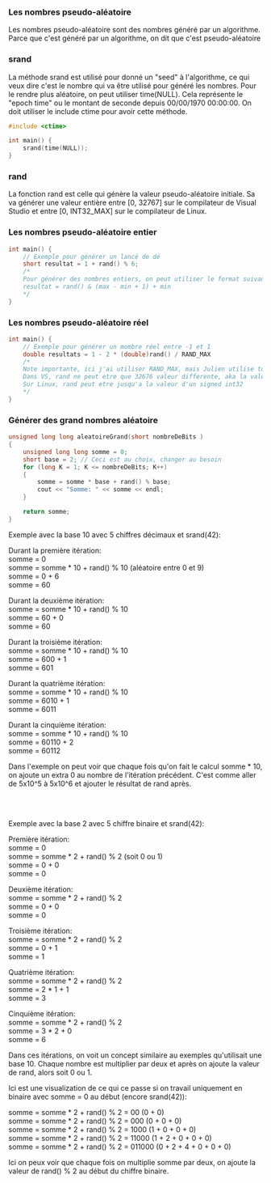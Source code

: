 ### Les nombres pseudo-aléatoire
Les nombres pseudo-aléatoire sont des nombres généré par un algorithme. Parce que c'est généré par un algorithme, on dit que c'est pseudo-aléatoire

### srand
La méthode srand est utilisé pour donné un "seed" à l'algorithme, ce qui veux dire c'est le nombre qui va être utilisé pour généré les nombres. Pour le rendre plus aléatoire, on peut utiliser time(NULL). Cela représente le "epoch time" ou le montant de seconde depuis 00/00/1970 00:00:00. On doit utiliser le include ctime pour avoir cette méthode.

```cpp
#include <ctime>

int main() {
    srand(time(NULL));
}
```

### rand
La fonction rand est celle qui génère la valeur pseudo-aléatoire initiale. Sa va générer une valeur entière entre [0, 32767] sur le compilateur de Visual Studio et entre [0, INT32_MAX] sur le compilateur de Linux.

### Les nombres pseudo-aléatoire entier
```cpp
int main() {
    // Exemple pour générer un lancé de dé
    short resultat = 1 + rand() % 6;
    /*
    Pour générer des nombres entiers, on peut utiliser le format suivant:
    resultat = rand() & (max - min + 1) + min
    */
}
```

### Les nombres pseudo-aléatoire réel
```cpp
int main() {
    // Exemple pour générer un mombre réel entre -1 et 1
    double resultats = 1 - 2 * (double)rand() / RAND_MAX
    /*
    Note importante, ici j'ai utiliser RAND_MAX, mais Julien utilise toujours rand()/32767.0 pour [0.0, 1.0] ou rand()/32768.0 pour [0.0, 1.0[. 
    Dans VS, rand ne peut etre que 32676 valeur differente, aka la valeur maximal d'un signed short.
    Sur Linux, rand peut etre jusqu'a la valeur d'un signed int32
    */
}
```

### Générer des grand nombres aléatoire
```cpp
unsigned long long aleatoireGrand(short nombreDeBits )
{
    unsigned long long somme = 0;
    short base = 2; // Ceci est au choix, changer au besoin
    for (long K = 1; K <= nombreDeBits; K++)
    {
        somme = somme * base + rand() % base;
        cout << "Somme: " << somme << endl;
    }

    return somme;
}
```

Exemple avec la base 10 avec 5 chiffres décimaux et srand(42):

Durant la première itération:\
somme = 0\
somme = somme * 10 + rand() % 10 (aléatoire entre 0 et 9)\
somme = 0 + 6\
somme = 60

Durant la deuxième itération:\
somme = somme * 10 + rand() % 10\
somme = 60 + 0\
somme = 60

Durant la troisième itération:\
somme = somme * 10 + rand() % 10\
somme = 600 + 1\
somme = 601

Durant la quatrième itération:\
somme = somme * 10 + rand() % 10\
somme = 6010 + 1\
somme = 6011


Durant la cinquième itération:\
somme = somme * 10 + rand() % 10\
somme = 60110 + 2\
somme = 60112

Dans l'exemple on peut voir que chaque fois qu'on fait le calcul somme * 10, on ajoute un extra 0 au nombre de l'itération précédent. C'est comme aller de 5x10^5 à 5x10^6 et ajouter le résultat de rand après.

<br><br>

Exemple avec la base 2 avec 5 chiffre binaire et srand(42):

Première itération:\
somme = 0\
somme = somme * 2 + rand() % 2 (soit 0 ou 1)\
somme = 0 + 0\
somme = 0

Deuxième itération:\
somme = somme * 2 + rand() % 2\
somme = 0 + 0\
somme = 0

Troisième itération:\
somme = somme * 2 + rand() % 2\
somme = 0 + 1\
somme = 1

Quatrième itération:\
somme = somme * 2 + rand() % 2\
somme = 2 * 1 + 1\
somme = 3

Cinquième itération:\
somme = somme * 2 + rand() % 2\
somme = 3 * 2 + 0\
somme = 6

Dans ces itérations, on voit un concept similaire au exemples qu'utilisait une base 10. Chaque nombre est multiplier par deux et après on ajoute la valeur de rand, alors soit 0 ou 1.

Ici est une visualization de ce qui ce passe si on travail uniquement en binaire avec somme = 0 au début (encore srand(42)):

somme = somme * 2 + rand() % 2 = 00 (0 + 0)\
somme = somme * 2 + rand() % 2 = 000 (0 + 0 + 0)\
somme = somme * 2 + rand() % 2 = 1000 (1 + 0 + 0 + 0)\
somme = somme * 2 + rand() % 2 = 11000 (1 + 2 + 0 + 0 + 0)\
somme = somme * 2 + rand() % 2 = 011000 (0 + 2 + 4 + 0 + 0 + 0)

Ici on peux voir que chaque fois on multiplie somme par deux, on ajoute la valeur de rand() % 2 au début du chiffre binaire.

```
